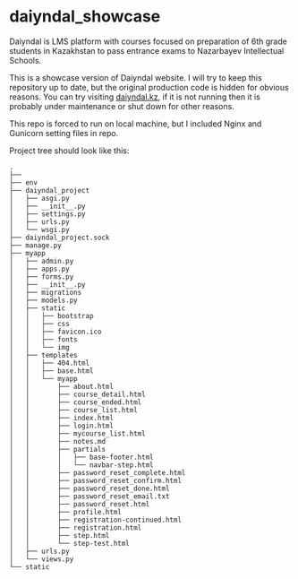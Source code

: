 # daiyndal_showcase

Daiyndal is LMS platform with courses focused on preparation of 6th grade students in Kazakhstan to pass entrance exams to Nazarbayev Intellectual Schools.

This is a showcase version of Daiyndal website. I will try to keep this repository up to date, but the original production code is hidden for obvious reasons. You can try visiting [daiyndal.kz](https://daiyndal.kz), if it is not running then it is probably under maintenance or shut down for other reasons.

This repo is forced to run on local machine, but I included Nginx and Gunicorn setting files in repo.

Project tree should look like this:

```
.
├── 
├── env
├── daiyndal_project
│   ├── asgi.py
│   ├── __init__.py
│   ├── settings.py
│   ├── urls.py
│   └── wsgi.py
├── daiyndal_project.sock
├── manage.py
├── myapp
│   ├── admin.py
│   ├── apps.py
│   ├── forms.py
│   ├── __init__.py
│   ├── migrations
│   ├── models.py
│   ├── static
│   │   ├── bootstrap
│   │   ├── css
│   │   ├── favicon.ico
│   │   ├── fonts
│   │   └── img
│   ├── templates
│   │   ├── 404.html
│   │   ├── base.html
│   │   └── myapp
│   │       ├── about.html
│   │       ├── course_detail.html
│   │       ├── course_ended.html
│   │       ├── course_list.html
│   │       ├── index.html
│   │       ├── login.html
│   │       ├── mycourse_list.html
│   │       ├── notes.md
│   │       ├── partials
│   │       │   ├── base-footer.html
│   │       │   └── navbar-step.html
│   │       ├── password_reset_complete.html
│   │       ├── password_reset_confirm.html
│   │       ├── password_reset_done.html
│   │       ├── password_reset_email.txt
│   │       ├── password_reset.html
│   │       ├── profile.html
│   │       ├── registration-continued.html
│   │       ├── registration.html
│   │       ├── step.html
│   │       └── step-test.html
│   ├── urls.py
│   └── views.py
└── static
```

